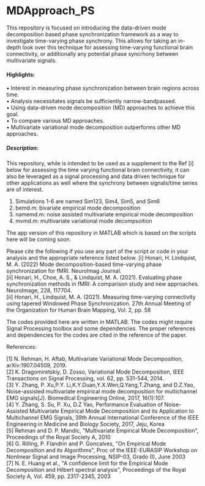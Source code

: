 # MDApproach_PS

This repository is focused on introducing the data-driven mode decomposition based phase synchronization framework as a way to investigate time-varying phase synchrony.  This allows for taking an in-depth look over this technique for assessing time-varying functional brain connectivity, or additionally any potential phase syncrhony between multivariate signals.


#### Highlights:
• Interest in measuring phase synchronization between brain regions across time.\
• Analysis necessitates signals be sufficiently narrow-bandpassed.\
• Using data-driven mode decomposition (MD) approaches to achieve this goal.\
• To compare various MD approaches.\
• Multivariate variational mode decomposition outperforms other MD approaches.

##### Description:
This repository, while is intended to be used as a supplement to the Ref [i] below for assessing the time varying functional brain connectivity, it can also be leveraged as a signal processing and data driven technique for other applications as well where the synchrony between signals/time series are of interest.  

1. Simulations 1-6 are named Sim123, Sim4, Sim5, and Sim6
2. bemd.m: bivariate empirical mode decomposition
3. namemd.m: noise assisted multivariate empirical mode decomposition
4. mvmd.m: multivariate variational mode decompsoition 


The app version of this repository in MATLAB which is based on the scripts here will be coming soon. 

Please cite the following if you use any part of the script or code in your analysis and the appropriate reference listed below.
  [i]  Honari, H. Lindquist, M. A. (2022) Mode decomposition-based time-varying phase synchronization for fMRI. NeuroImag Journal.\
  [ii] Honari, H., Choe, A. S., & Lindquist, M. A. (2021). Evaluating phase synchronization methods in fMRI: A comparison study and new approaches. NeuroImage, 228, 117704.\
  [ii] Honari, H., Lindquist, M. A. (2021). Measuring time-varying connectivity using tapered Windowed Phase Synchronization. 27th Annual Meeting of the Organization for Human Brain Mapping, Vol. 2, pp. 58
  
The codes provided here are written in MATLAB.  The codes might require Signal Processing toolbox and some dependencies.  The proper references and dependencies for the codes are cited in the reference of the paper.  

References:

  [1] N. Rehman, H. Aftab, Multivariate Variational Mode Decomposition, arXiv:1907.04509, 2019. \
  [2] K. Dragomiretskiy, D. Zosso, Variational Mode Decomposition, IEEE Transactions on Signal Processing, vol. 62, pp. 531-544, 2014. \
  [3] Y. Zhang, P. Xu,P.Y. Li,K.Y.Duan,Y.X.Wen,Q.Yang,T.Zhang, and D.Z.Yao, Noise-assisted multivariate empirical mode decomposition for multichannel EMG signals[J]. Biomedical Engineering Online, 2017, 16(1):107.\
  [4] Y. Zhang, S. Su, P. Xu, D.Z Yao, Performance Evaluation of Noise-Assisted Multivariate Empirical Mode Decomposition and its Application to Multichannel EMG Signals, 39th Annual International Conference of the IEEE Engineering in Medicine and Biology Society, 2017, Jeju, Korea\
  [5]  Rehman and D. P. Mandic, "Multivariate Empirical Mode Decomposition", Proceedings of the Royal Society A, 2010\
  [6]  G. Rilling, P. Flandrin and P. Goncalves, "On Empirical Mode Decomposition and its Algorithms", Proc of the IEEE-EURASIP
       Workshop on Nonlinear Signal and Image Processing, NSIP-03, Grado (I), June 2003\
  [7]  N. E. Huang et al., "A confidence limit for the Empirical Mode Decomposition and Hilbert spectral analysis",
       Proceedings of the Royal Society A, Vol. 459, pp. 2317-2345, 2003
  
